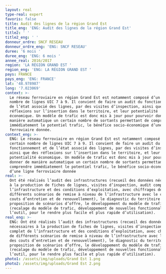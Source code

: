 ```yaml
---
layout: real
type-real: expert
favoris: false
title: Audit des lignes de la région Grand Est
title_eng: 'ENG: Audit des lignes de la région Grand Est'
title2: ' '
title2_eng: ' '
donneur_ordre: SNCF RESEAU
donneur_ordre_eng: 'ENG: SNCF RESEAU'
duree: '6 mois '
duree_eng: 'ENG: 6 mois '
annee_real: 2016/2017
region: 'LA RÉGION GRAND EST '
region_eng: 'ENG: LA RÉGION GRAND EST '
pays: FRANCE
pays_eng: 'ENG: FRANCE'
lat: '48.978987'
long: '7.023069'
context: >-
  Le réseau ferroviaire en région Grand Est est notamment composé d’un certain
  nombre de lignes UIC 7 à 9. Il convient de faire un audit du fonctionnement et
  de l’état associé des lignes, par des visites d’inspection, ainsi que des
  réflexions sur l’insertion dans le territoire, et leur potentialité
  économique. Un modèle de trafic est donc mis à jour pour pourvoir donner de
  manière automatique un certain nombre de sortants permettant de comprendre
  immédiatement le potentiel trafic, le bénéfice socio-économique d’une ligne
  ferroviaire donnée.
context_eng: >-
  ENG: Le réseau ferroviaire en région Grand Est est notamment composé d’un
  certain nombre de lignes UIC 7 à 9. Il convient de faire un audit du
  fonctionnement et de l’état associé des lignes, par des visites d’inspection,
  ainsi que des réflexions sur l’insertion dans le territoire, et leur
  potentialité économique. Un modèle de trafic est donc mis à jour pour pourvoir
  donner de manière automatique un certain nombre de sortants permettant de
  comprendre immédiatement le potentiel trafic, le bénéfice socio-économique
  d’une ligne ferroviaire donnée
real: >-
  Ont été réalisés l’audit des infrastructures (recueil des données nécessaires
  à la production de fiches de lignes, visites d’inspection, audit complet de
  l’infrastructure et des conditions d’exploitation, avec chiffrages de
  différents scénarios de remise à niveau de l’infrastructure avec le calcul des
  couts d’entretien et de renouvellement), le diagnostic du territoire avec
  proposition de scénarios d’offre, le développement du modèle de trafic
  (recalage du modèle de trafic, développement de nouvelles fonctionnalités de
  l’outil, pour le rendre plus facile et plus rapide d’utilisation).
real_eng: >-
  ENG: Ont été réalisés l’audit des infrastructures (recueil des données
  nécessaires à la production de fiches de lignes, visites d’inspection, audit
  complet de l’infrastructure et des conditions d’exploitation, avec chiffrages
  de différents scénarios de remise à niveau de l’infrastructure avec le calcul
  des couts d’entretien et de renouvellement), le diagnostic du territoire avec
  proposition de scénarios d’offre, le développement du modèle de trafic
  (recalage du modèle de trafic, développement de nouvelles fonctionnalités de
  l’outil, pour le rendre plus facile et plus rapide d’utilisation).
photo1: /assets/img/uploads/Grand Est 1.png
photo2: /assets/img/uploads/Grand Est 2.png
---
```



